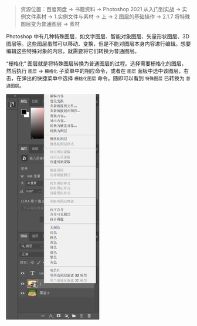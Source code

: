 > 资源位置：百度网盘 -> 书籍资料 -> Photoshop 2021 从入门到实战 -> 实例文件素材 -> 1.实例文件与素材 -> 上 -> 2.图层的基础操作 -> 2.1.7 将特殊图层变为普通图层 -> 素材

Photoshop 中有几种特殊图层，如文字图层、智能对象图层、矢量形状图层、3D 图层等。这些图层虽然可以移动、变换，但是不能对图层本身内容进行编辑。想要编辑这些特殊对象的内容，就需要将它们转换为普通图层。

“栅格化” 图层就是将特殊图层转换为普通图层的过程。选择需要栅格化的图层，然后执行 `图层` -> `栅格化` 子菜单中的相应命令，或者在 `图层` 面板中选中该图层，右击，在弹出的快捷菜单中选择 `栅格化图层` 命令。随即可以看到 `特殊图层` 已转换为 `普通图层`。

<img src="./images/27.png" alt="27" style="zoom:60%;" />